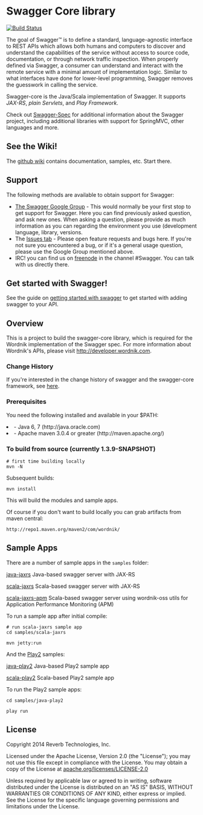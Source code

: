 # Swagger Core library

[![Build Status](https://travis-ci.org/wordnik/swagger-core.png)](https://travis-ci.org/wordnik/swagger-core)

The goal of Swagger™ is to define a standard, language-agnostic interface to REST APIs which allows both humans and computers to discover and understand the capabilities of the service without access to source code, documentation, or through network traffic inspection. When properly defined via Swagger, a consumer can understand and interact with the remote service with a minimal amount of implementation logic. Similar to what interfaces have done for lower-level programming, Swagger removes the guesswork in calling the service.

Swagger-core is the Java/Scala implementation of Swagger. It supports *JAX-RS*, *plain Servlets*, and *Play Framework*.

Check out [Swagger-Spec](https://github.com/wordnik/swagger-spec) for additional information about the Swagger project, including additional libraries with support for SpringMVC, other languages and more. 

## See the Wiki!
The [github wiki](https://github.com/wordnik/swagger-core/wiki) contains documentation, samples, etc.  Start there.

## Support
The following methods are available to obtain support for Swagger:

- [The Swagger Google Group](https://groups.google.com/forum/#!forum/swagger-swaggersocket) - This would normally be your first stop to get support for Swagger. Here you can find previously asked question, and ask new ones. When asking a question, please provide as much information as you can regarding the environment you use (development language, library, versions.
- The [Issues tab](https://github.com/wordnik/swagger-core/issues?state=open) - Please open feature requests and bugs here. If you're not sure you encountered a bug, or if it's a general usage question, please use the Google Group mentioned above.
- IRC! you can find us on [freenode](http://webchat.freenode.net/?channels=swagger) in the channel #Swagger. You can talk with us directly there.


## Get started with Swagger!
See the guide on [getting started with swagger](https://github.com/wordnik/swagger-core/wiki/Adding-Swagger-to-your-API) to get started with adding swagger to your API.


## Overview
This is a project to build the swagger-core library, which is required for the Wordnik 
implementation of the Swagger spec. For more information about Wordnik's APIs, please
visit http://developer.wordnik.com.


### Change History
If you're interested in the change history of swagger and the swagger-core framework, see [here](https://github.com/wordnik/swagger-core/wiki/Changelog).


### Prerequisites
You need the following installed and available in your $PATH:

<li>- Java 6, 7 (http://java.oracle.com)

<li>- Apache maven 3.0.4 or greater (http://maven.apache.org/)

### To build from source (currently 1.3.9-SNAPSHOT)
```
# first time building locally
mvn -N
```

Subsequent builds:
```
mvn install
```

This will build the modules and sample apps.

Of course if you don't want to build locally you can grab artifacts from maven central:

`http://repo1.maven.org/maven2/com/wordnik/`

## Sample Apps
There are a number of sample apps in the `samples` folder:

[java-jaxrs](https://github.com/wordnik/swagger-core/tree/master/samples/java-jaxrs/README.md) Java-based swagger server with JAX-RS

[scala-jaxrs](https://github.com/wordnik/swagger-core/tree/master/samples/scala-jaxrs/README.md) Scala-based swagger server with JAX-RS

[scala-jaxrs-apm](https://github.com/wordnik/swagger-core/tree/master/samples/scala-jaxrs-apm/README.md) 
Scala-based swagger server using wordnik-oss utils for Application Performance Monitoring (APM)

To run a sample app after initial compile:

```
# run scala-jaxrs sample app
cd samples/scala-jaxrs

mvn jetty:run
```

And the [Play2](http://playframework.org) samples:

[java-play2](https://github.com/wordnik/swagger-core/tree/master/samples/java-play2) Java-based Play2 sample app

[scala-play2](https://github.com/wordnik/swagger-core/tree/master/samples/scala-play2) Scala-based Play2 sample app

To run the Play2 sample apps:

```
cd samples/java-play2

play run
```

License
-------

Copyright 2014 Reverb Technologies, Inc.

Licensed under the Apache License, Version 2.0 (the "License");
you may not use this file except in compliance with the License.
You may obtain a copy of the License at [apache.org/licenses/LICENSE-2.0](http://www.apache.org/licenses/LICENSE-2.0)

Unless required by applicable law or agreed to in writing, software
distributed under the License is distributed on an "AS IS" BASIS,
WITHOUT WARRANTIES OR CONDITIONS OF ANY KIND, either express or implied.
See the License for the specific language governing permissions and
limitations under the License.
